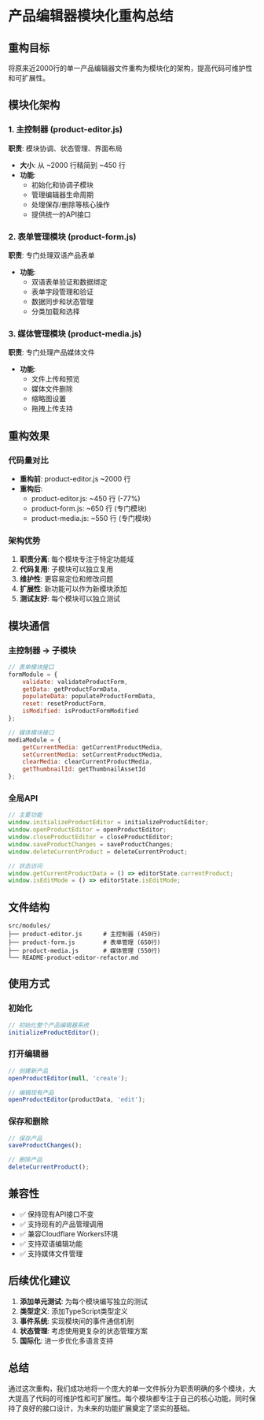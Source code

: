 # 产品编辑器模块化重构总结

## 重构目标

将原来近2000行的单一产品编辑器文件重构为模块化的架构，提高代码可维护性和可扩展性。

## 模块化架构

### 1. 主控制器 (product-editor.js)
**职责**: 模块协调、状态管理、界面布局
- **大小**: 从 ~2000 行精简到 ~450 行
- **功能**: 
  - 初始化和协调子模块
  - 管理编辑器生命周期
  - 处理保存/删除等核心操作
  - 提供统一的API接口

### 2. 表单管理模块 (product-form.js)
**职责**: 专门处理双语产品表单
- **功能**:
  - 双语表单验证和数据绑定
  - 表单字段管理和验证
  - 数据同步和状态管理
  - 分类加载和选择

### 3. 媒体管理模块 (product-media.js)
**职责**: 专门处理产品媒体文件
- **功能**:
  - 文件上传和预览
  - 媒体文件删除
  - 缩略图设置
  - 拖拽上传支持

## 重构效果

### 代码量对比
- **重构前**: product-editor.js ~2000 行
- **重构后**: 
  - product-editor.js: ~450 行 (-77%)
  - product-form.js: ~650 行 (专门模块)
  - product-media.js: ~550 行 (专门模块)

### 架构优势

1. **职责分离**: 每个模块专注于特定功能域
2. **代码复用**: 子模块可以独立复用
3. **维护性**: 更容易定位和修改问题
4. **扩展性**: 新功能可以作为新模块添加
5. **测试友好**: 每个模块可以独立测试

## 模块通信

### 主控制器 → 子模块
```javascript
// 表单模块接口
formModule = {
    validate: validateProductForm,
    getData: getProductFormData,
    populateData: populateProductFormData,
    reset: resetProductForm,
    isModified: isProductFormModified
};

// 媒体模块接口
mediaModule = {
    getCurrentMedia: getCurrentProductMedia,
    setCurrentMedia: setCurrentProductMedia,
    clearMedia: clearCurrentProductMedia,
    getThumbnailId: getThumbnailAssetId
};
```

### 全局API
```javascript
// 主要功能
window.initializeProductEditor = initializeProductEditor;
window.openProductEditor = openProductEditor;
window.closeProductEditor = closeProductEditor;
window.saveProductChanges = saveProductChanges;
window.deleteCurrentProduct = deleteCurrentProduct;

// 状态访问
window.getCurrentProductData = () => editorState.currentProduct;
window.isEditMode = () => editorState.isEditMode;
```

## 文件结构

```
src/modules/
├── product-editor.js      # 主控制器 (450行)
├── product-form.js        # 表单管理 (650行)
├── product-media.js       # 媒体管理 (550行)
└── README-product-editor-refactor.md
```

## 使用方式

### 初始化
```javascript
// 初始化整个产品编辑器系统
initializeProductEditor();
```

### 打开编辑器
```javascript
// 创建新产品
openProductEditor(null, 'create');

// 编辑现有产品
openProductEditor(productData, 'edit');
```

### 保存和删除
```javascript
// 保存产品
saveProductChanges();

// 删除产品
deleteCurrentProduct();
```

## 兼容性

- ✅ 保持现有API接口不变
- ✅ 支持现有的产品管理调用
- ✅ 兼容Cloudflare Workers环境
- ✅ 支持双语编辑功能
- ✅ 支持媒体文件管理

## 后续优化建议

1. **添加单元测试**: 为每个模块编写独立的测试
2. **类型定义**: 添加TypeScript类型定义
3. **事件系统**: 实现模块间的事件通信机制
4. **状态管理**: 考虑使用更复杂的状态管理方案
5. **国际化**: 进一步优化多语言支持

## 总结

通过这次重构，我们成功地将一个庞大的单一文件拆分为职责明确的多个模块，大大提高了代码的可维护性和可扩展性。每个模块都专注于自己的核心功能，同时保持了良好的接口设计，为未来的功能扩展奠定了坚实的基础。